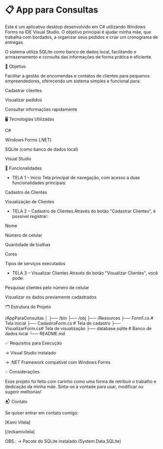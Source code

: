 # 📋 App para Consultas

Este é um aplicativo desktop desenvolvido em C# utilizando Windows Forms na IDE Visual Studio. O objetivo principal é ajudar minha mãe, que trabalha com bordados, a organizar seus pedidos e criar um cronograma de entregas.

O sistema utiliza SQLite como banco de dados local, facilitando o armazenamento e consulta das informações de forma prática e eficiente.

🧵 Objetivo

Facilitar a gestão de encomendas e contatos de clientes para pequenos empreendedores, oferecendo um sistema simples e funcional para:

Cadastrar clientes

Visualizar pedidos

Consultar informações rapidamente

🖥️ Tecnologias Utilizadas

C#

Windows Forms (.NET)

SQLite (como banco de dados local)

Visual Studio

📌 Funcionalidades

- TELA 1 – Início
Tela principal de navegação, com acesso a duas funcionalidades principais:

Cadastro de Clientes

Visualização de Clientes

- TELA 2 – Cadastro de Clientes
Através do botão "Cadastrar Clientes", é possível registrar:

Nome

Número de celular

Quantidade de toalhas

Cores

Tipos de serviços executados

- TELA 3 – Visualizar Clientes
Através do botão "Visualizar Clientes", você pode:

Pesquisar clientes pelo número de celular

Visualizar os dados previamente cadastrados

🗂️ Estrutura do Projeto

/AppParaConsultas
│
├── /bin
├── /obj
├── /Resources
├── Form1.cs         # Tela inicial
├── CadastroForm.cs  # Tela de cadastro
├── VisualizarForm.cs# Tela de visualização
├── database.sqlite  # Banco de dados local
└── README.md

✅ Requisitos para Execução

-> Visual Studio instalado

-> .NET Framework compatível com Windows Forms

💡 Considerações

Esse projeto foi feito com carinho como uma forma de retribuir o trabalho e dedicação da minha mãe. Sinta-se à vontade para usar, modificar ou sugerir melhorias!

📬 Contato

Se quiser entrar em contato comigo:

[Kami Vilela]

[/in/kamivilela]

OBS.:
-> Pacote do SQLite instalado (System.Data.SQLite)
